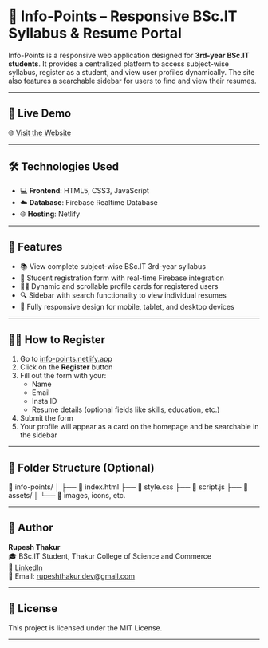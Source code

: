 # 📘 Info-Points – Responsive BSc.IT Syllabus & Resume Portal

Info-Points is a responsive web application designed for **3rd-year BSc.IT students**. It provides a centralized platform to access subject-wise syllabus, register as a student, and view user profiles dynamically. The site also features a searchable sidebar for users to find and view their resumes.

---

## 🚀 Live Demo

🌐 [Visit the Website](https://info-points.netlify.app)

---

## 🛠️ Technologies Used

- 💻 **Frontend**: HTML5, CSS3, JavaScript
- ☁️ **Database**: Firebase Realtime Database
- 🌐 **Hosting**: Netlify

---

## 📝 Features

- 📚 View complete subject-wise BSc.IT 3rd-year syllabus  
- 🧾 Student registration form with real-time Firebase integration  
- 🧑‍💼 Dynamic and scrollable profile cards for registered users  
- 🔍 Sidebar with search functionality to view individual resumes  
- 📱 Fully responsive design for mobile, tablet, and desktop devices

---

## 🧑‍💻 How to Register

1. Go to [info-points.netlify.app](https://info-points.netlify.app)
2. Click on the **Register** button
3. Fill out the form with your:
   - Name  
   - Email  
   - Insta ID  
   - Resume details (optional fields like skills, education, etc.)
4. Submit the form
5. Your profile will appear as a card on the homepage and be searchable in the sidebar

---

## 📂 Folder Structure (Optional)
📁 info-points/
│
├── 📄 index.html
├── 📄 style.css
├── 📄 script.js
├── 📁 assets/
│ └── 📄 images, icons, etc.

---

## 👤 Author

**Rupesh Thakur**  
🎓 BSc.IT Student, Thakur College of Science and Commerce  
🔗 [LinkedIn](https://www.linkedin.com/in/rupesh-thakur)  
📧 Email: rupeshthakur.dev@gmail.com

---

## 📄 License

This project is licensed under the MIT License.

---
